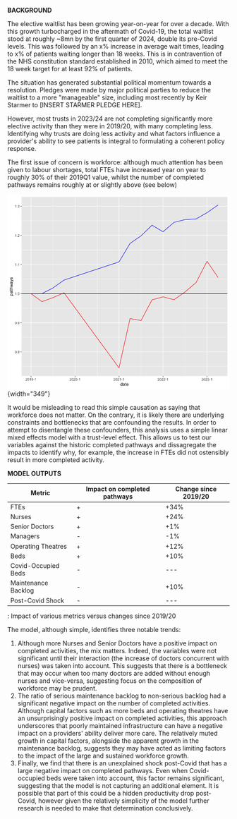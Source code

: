 **BACKGROUND**

The elective waitlist has been growing year-on-year for over a decade. With this growth turbocharged in the aftermath of Covid-19, the total waitlist stood at roughly \~8mn by the first quarter of 2024, double its pre-Covid levels. This was followed by an x% increase in average wait times, leading to x% of patients waiting longer than 18 weeks. This is in contravention of the NHS constitution standard established in 2010, which aimed to meet the 18 week target for at least 92% of patients.

The situation has generated substantial political momentum towards a resolution. Pledges were made by major political parties to reduce the waitlist to a more "manageable" size, including most recently by Keir Starmer to [INSERT STARMER PLEDGE HERE].

However, most trusts in 2023/24 are not completing significantly more elective activity than they were in 2019/20, with many completing less. Identifying why trusts are doing less activity and what factors influence a provider's ability to see patients is integral to formulating a coherent policy response.

The first issue of concern is workforce: although much attention has been given to labour shortages, total FTEs have increased year on year to roughly 30% of their 2019Q1 value, whilst the number of completed pathways remains roughly at or slightly above (see below)

![](images/clipboard-1716506656.png){width="349"}

It would be misleading to read this simple causation as saying that workforce does not matter. On the contrary, it is likely there are underlying constraints and bottlenecks that are confounding the results. In order to attempt to disentangle these confounders, this analysis uses a simple linear mixed effects model with a trust-level effect. This allows us to test our variables against the historic completed pathways and dissagregate the impacts to identify why, for example, the increase in FTEs did not ostensibly result in more completed activity.

**MODEL OUTPUTS**

| Metric              | Impact on completed pathways | Change since 2019/20 |
|---------------------|------------------------------|----------------------|
| FTEs                | \+                           | +34%                 |
| Nurses              | \+                           | +24%                 |
| Senior Doctors      | \+                           | +1%                  |
| Managers            | \-                           | -1%                  |
| Operating Theatres  | \+                           | +12%                 |
| Beds                | \+                           | +10%                 |
| Covid-Occupied Beds | \-                           | ---                  |
| Maintenance Backlog | \-                           | +10%                 |
| Post-Covid Shock    | \-                           | ---                  |

: Impact of various metrics versus changes since 2019/20

The model, although simple, identifies three notable trends:

1.  Although more Nurses and Senior Doctors have a positive impact on completed activities, the mix matters. Indeed, the variables were not significant until their interaction (the increase of doctors concurrent with nurses) was taken into account. This suggests that there is a bottleneck that may occur when too many doctors are added without enough nurses and vice-versa, suggesting focus on the composition of workforce may be prudent.
2.  The ratio of serious maintenance backlog to non-serious backlog had a significant negative impact on the number of completed activities. Although capital factors such as more beds and operating theatres have an unsurprisingly positive impact on completed activities, this approach underscores that poorly maintained infrastructure can have a negative impact on a providers' ability deliver more care. The relatively muted growth in capital factors, alongside the apparent growth in the maintenance backlog, suggests they may have acted as limiting factors to the impact of the large and sustained workforce growth.
3.  Finally, we find that there is an unexplained shock post-Covid that has a large negative impact on completed pathways. Even when Covid-occupied beds were taken into account, this factor remains significant, suggesting that the model is not capturing an additional element. It is possible that part of this could be a hidden productivity drop post-Covid, however given the relatively simplicity of the model further research is needed to make that determination conclusively.
